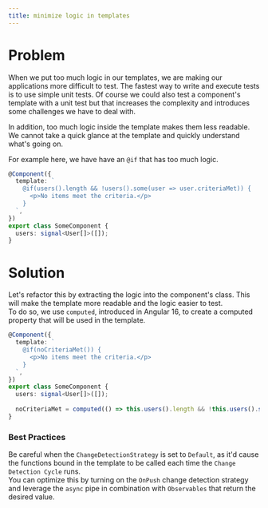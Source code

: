 ```yaml
---
title: minimize logic in templates
---
```


# Problem

When we put too much logic in our templates, we are making our applications more difficult to test. The fastest way to write and execute tests is to use simple unit tests. Of course we could also test a component's template with a unit test but that increases the complexity and introduces some challenges we have to deal with.

In addition, too much logic inside the template makes them less readable. We cannot take a quick glance at the template and quickly understand what's going on.

For example here, we have have an `@if` that has too much logic.

```ts
@Component({
  template: `
    @if(users().length && !users().some(user => user.criteriaMet)) {
      <p>No items meet the criteria.</p>
    }
  `,
})
export class SomeComponent {
  users: signal<User[]>([]);
}
```

# Solution

Let's refactor this by extracting the logic into the component's class. This will make the template more readable and the logic easier to test.  
To do so, we use `computed`, introduced in Angular 16, to create a computed property that will be used in the template.

```ts
@Component({
  template: `
    @if(noCriteriaMet()) {
      <p>No items meet the criteria.</p>
    }
  `,
})
export class SomeComponent {
  users: signal<User[]>([]);
  
  noCriteriaMet = computed(() => this.users().length && !this.users().some(user => user.criteriaMet));
}
```

### Best Practices

Be careful when the `ChangeDetectionStrategy` is set to `Default`, as it'd cause the functions bound in the template to be called each time the `Change Detection Cycle` runs.  
You can optimize this by turning on the `OnPush` change detection strategy and leverage the `async` pipe in combination with `Observables` that return the desired value.
